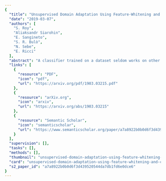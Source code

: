 ```yaml
---
{
  "title": "Unsupervised Domain Adaptation Using Feature-Whitening and Consensus Loss",
  "date": "2019-03-07",
  "authors": [
    "S. Roy",
    "Aliaksandr Siarohin",
    "E. Sangineto",
    "S. R. Bulò",
    "N. Sebe",
    "E. Ricci"
  ],
  "abstract": "A classifier trained on a dataset seldom works on other datasets obtained under different conditions due to domain shift. This problem is commonly addressed by domain adaptation methods. In this work we introduce a novel deep learning framework which unifies different paradigms in unsupervised domain adaptation. Specifically, we propose domain alignment layers which implement feature whitening for the purpose of matching source and target feature distributions. Additionally, we leverage the unlabeled target data by proposing the Min-Entropy Consensus loss, which regularizes training while avoiding the adoption of many user-defined hyper-parameters. We report results on publicly available datasets, considering both digit classification and object recognition tasks. We show that, in most of our experiments, our approach improves upon previous methods, setting new state-of-the-art performances.",
  "links": [
    {
      "resource": "PDF",
      "icon": "pdf",
      "url": "https://arxiv.org/pdf/1903.03215.pdf"
    },
    {
      "resource": "arXiv.org",
      "icon": "arxiv",
      "url": "https://arxiv.org/abs/1903.03215"
    },
    {
      "resource": "Semantic Scholar",
      "icon": "semanticscholar",
      "url": "https://www.semanticscholar.org/paper/a7a8922b0b0d6f3d439520544da7db1fd6e0dce6"
    }
  ],
  "supervision": [],
  "tasks": [],
  "methods": [],
  "thumbnail": "unsupervised-domain-adaptation-using-feature-whitening-and-consensus-loss-thumb.jpg",
  "card": "unsupervised-domain-adaptation-using-feature-whitening-and-consensus-loss-card.jpg",
  "s2_paper_id": "a7a8922b0b0d6f3d439520544da7db1fd6e0dce6"
}
---
```


